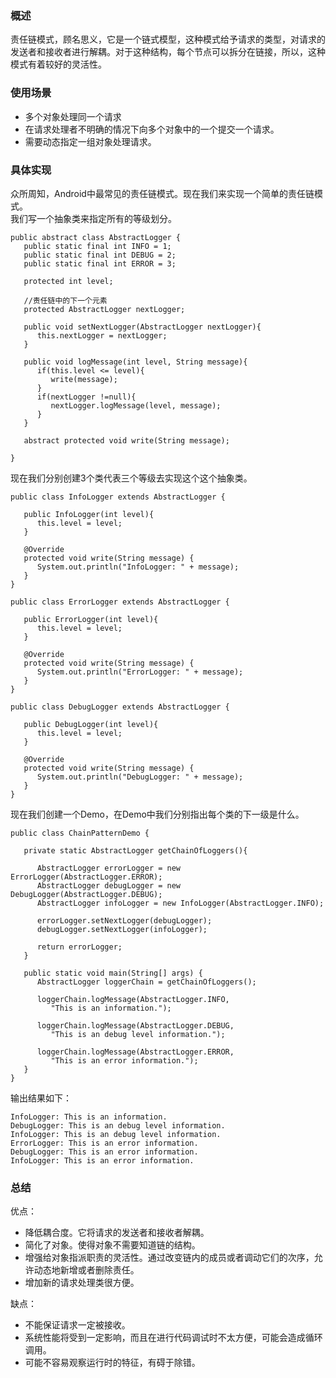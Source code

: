 ### 概述
责任链模式，顾名思义，它是一个链式模型，这种模式给予请求的类型，对请求的发送者和接收者进行解耦。对于这种结构，每个节点可以拆分在链接，所以，这种模式有着较好的灵活性。

### 使用场景
- 多个对象处理同一个请求
- 在请求处理者不明确的情况下向多个对象中的一个提交一个请求。
- 需要动态指定一组对象处理请求。

### 具体实现
众所周知，Android中最常见的责任链模式。现在我们来实现一个简单的责任链模式。  
我们写一个抽象类来指定所有的等级划分。

```
public abstract class AbstractLogger {
   public static final int INFO = 1;
   public static final int DEBUG = 2;
   public static final int ERROR = 3;

   protected int level;

   //责任链中的下一个元素
   protected AbstractLogger nextLogger;

   public void setNextLogger(AbstractLogger nextLogger){
      this.nextLogger = nextLogger;
   }

   public void logMessage(int level, String message){
      if(this.level <= level){
         write(message);
      }
      if(nextLogger !=null){
         nextLogger.logMessage(level, message);
      }
   }

   abstract protected void write(String message);
    
}
```
现在我们分别创建3个类代表三个等级去实现这个这个抽象类。

```
public class InfoLogger extends AbstractLogger {

   public InfoLogger(int level){
      this.level = level;
   }

   @Override
   protected void write(String message) {        
      System.out.println("InfoLogger: " + message);
   }
}
```
```
public class ErrorLogger extends AbstractLogger {

   public ErrorLogger(int level){
      this.level = level;
   }

   @Override
   protected void write(String message) {        
      System.out.println("ErrorLogger: " + message);
   }
}
```
```
public class DebugLogger extends AbstractLogger {

   public DebugLogger(int level){
      this.level = level;
   }

   @Override
   protected void write(String message) {        
      System.out.println("DebugLogger: " + message);
   }
}
```

现在我们创建一个Demo，在Demo中我们分别指出每个类的下一级是什么。

```
public class ChainPatternDemo {
    
   private static AbstractLogger getChainOfLoggers(){

      AbstractLogger errorLogger = new ErrorLogger(AbstractLogger.ERROR);
      AbstractLogger debugLogger = new DebugLogger(AbstractLogger.DEBUG);
      AbstractLogger infoLogger = new InfoLogger(AbstractLogger.INFO);

      errorLogger.setNextLogger(debugLogger);
      debugLogger.setNextLogger(infoLogger);

      return errorLogger;    
   }

   public static void main(String[] args) {
      AbstractLogger loggerChain = getChainOfLoggers();

      loggerChain.logMessage(AbstractLogger.INFO, 
         "This is an information.");

      loggerChain.logMessage(AbstractLogger.DEBUG, 
         "This is an debug level information.");

      loggerChain.logMessage(AbstractLogger.ERROR, 
         "This is an error information.");
   }
}
```

输出结果如下：

```
InfoLogger: This is an information.
DebugLogger: This is an debug level information.
InfoLogger: This is an debug level information.
ErrorLogger: This is an error information.
DebugLogger: This is an error information.
InfoLogger: This is an error information.
```

### 总结
优点：

- 降低耦合度。它将请求的发送者和接收者解耦。 
- 简化了对象。使得对象不需要知道链的结构。 
- 增强给对象指派职责的灵活性。通过改变链内的成员或者调动它们的次序，允许动态地新增或者删除责任。 
- 增加新的请求处理类很方便。

缺点：

- 不能保证请求一定被接收。
- 系统性能将受到一定影响，而且在进行代码调试时不太方便，可能会造成循环调用。
- 可能不容易观察运行时的特征，有碍于除错。
